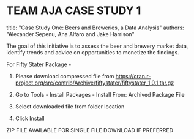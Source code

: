 # TEAM AJA CASE STUDY 1
title: "Case Study One:  Beers and Breweries, a Data Analysis"
authors: "Alexander Sepenu, Ana Alfaro and Jake Harrison"

The goal of this initiative is to assess the beer and brewery market data, identify trends and advice on opportunities to monetize the findings.

For Fifty Stater Package - 

1.  Please download compressed file from
https://cran.r-project.org/src/contrib/Archive/fiftystater/fiftystater_1.0.1.tar.gz

2. Go to Tools - Install Packages - Install From: Archived Package File

3. Select downloaded file from folder location

4. Click Install

ZIP FILE AVAILABLE FOR SINGLE FILE DOWNLOAD IF PREFERRED
